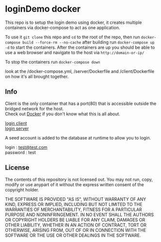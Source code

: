 # loginDemo docker

This repo is to setup the login demo using docker, it creates multiple containers via docker-compose to act as one application.

To use it `git clone` this repo and `cd` to the root of the repo, then run `docker-compose build --force-rm --no-cache` after building run `docker-compose up -d` to start the containers. After the containers are up you should be able to use a web browser and navigate to the host via `http://domain-or-ip/`

To stop the containers run `docker-compose down`

look at the /docker-compose.yml, /server/Dockerfile and /client/Dockerfile on how it's all brought together.

## Info<br>
Client is the only container that has a port(80) that is accessible outside the bridged network for the host.<br>
Check out [Docker](https://www.docker.com/) if you don't know what this is all about.<br>

[login client](https://github.com/Darkrm/logindemo.client)<br>
[login server](https://github.com/Darkrm/logindemo.server)<br>

A seed account is added to the database at runtime to allow you to login.

login : test@test.com<br>
password : test

## License

The contents of this repository is not licensed out. You may not run, copy, modify or use anypart of it without the express written consent of the copyright holder.

THE SOFTWARE IS PROVIDED "AS IS", WITHOUT WARRANTY OF ANY KIND, EXPRESS OR IMPLIED, INCLUDING BUT NOT LIMITED TO THE WARRANTIES OF MERCHANTABILITY, FITNESS FOR A PARTICULAR PURPOSE AND NONINFRINGEMENT. IN NO EVENT SHALL THE AUTHORS OR COPYRIGHT HOLDERS BE LIABLE FOR ANY CLAIM, DAMAGES OR OTHER LIABILITY, WHETHER IN AN ACTION OF CONTRACT, TORT OR OTHERWISE, ARISING FROM, OUT OF OR IN CONNECTION WITH THE SOFTWARE OR THE USE OR OTHER DEALINGS IN THE SOFTWARE.
